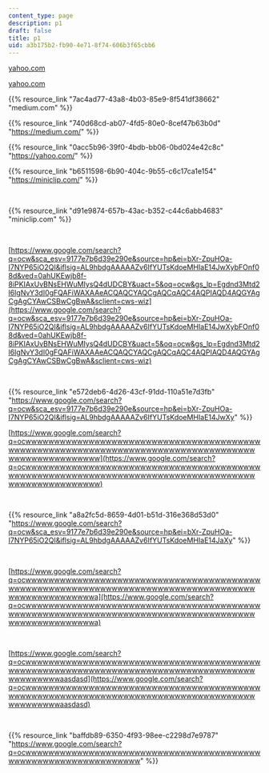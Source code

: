 ```yaml
---
content_type: page
description: p1
draft: false
title: p1
uid: a3b175b2-fb90-4e71-8f74-606b3f65cbb6
---
```

[yahoo.com](http://localhost:8043/sites/ibrahims-search3-course/type/external-resource/edit/28b5b3f7-c361-4b61-af03-e249507af5cb/)

[yahoo.com](http://localhost:8043/sites/ibrahims-search3-course/type/page/new/yahoo.com)

{{% resource_link "7ac4ad77-43a8-4b03-85e9-8f541df38662" "medium.com" %}}

{{% resource_link "740d68cd-ab07-4fd5-80e0-8cef47b63b0d" "https://medium.com/" %}}

{{% resource_link "0acc5b96-39f0-4bdb-bb06-0bd024e42c8c" "https://yahoo.com/" %}}

{{% resource_link "b6511598-6b90-404c-9b55-c6c17ca1e154" "https://miniclip.com/" %}}

 

{{% resource_link "d91e9874-657b-43ac-b352-c44c6abb4683" "miniclip.com" %}}

 

[https://www.google.com/search?q=ocw&sca_esv=9177e7b6d39e290e&source=hp&ei=bXr-ZpuHOa-I7NYP65iO2QI&iflsig=AL9hbdgAAAAAZv6IfYUTsKdoeMHIaE14JwXybFOnf08d&ved=0ahUKEwjb8f-8iPKIAxUvBNsEHWuMIysQ4dUDCBY&uact=5&oq=ocw&gs_lp=Egdnd3Mtd2l6IgNvY3dI0gFQAFiWAXAAeACQAQCYAQCgAQCqAQC4AQPIAQD4AQGYAgCgAgCYAwCSBwCgBwA&sclient=cws-wiz](https://www.google.com/search?q=ocw&sca_esv=9177e7b6d39e290e&source=hp&ei=bXr-ZpuHOa-I7NYP65iO2QI&iflsig=AL9hbdgAAAAAZv6IfYUTsKdoeMHIaE14JwXybFOnf08d&ved=0ahUKEwjb8f-8iPKIAxUvBNsEHWuMIysQ4dUDCBY&uact=5&oq=ocw&gs_lp=Egdnd3Mtd2l6IgNvY3dI0gFQAFiWAXAAeACQAQCYAQCgAQCqAQC4AQPIAQD4AQGYAgCgAgCYAwCSBwCgBwA&sclient=cws-wiz)

 

{{% resource_link "e572deb6-4d26-43cf-91dd-110a51e7d3fb" "https://www.google.com/search?q=ocw&sca_esv=9177e7b6d39e290e&source=hp&ei=bXr-ZpuHOa-I7NYP65iO2QI&iflsig=AL9hbdgAAAAAZv6IfYUTsKdoeMHIaE14JwXy" %}}

  
[https://www.google.com/search?q=ocwwwwwwwwwwwwwwwwwwwwwwwwwwwwwwwwwwwwwwwwwwwwwwwwwwwwwwwwwwwwwwwwwwwwwwwwwwwwwwwwwwwwwwwwwwwwwwwwwwww](https://www.google.com/search?q=ocwwwwwwwwwwwwwwwwwwwwwwwwwwwwwwwwwwwwwwwwwwwwwwwwwwwwwwwwwwwwwwwwwwwwwwwwwwwwwwwwwwwwwwwwwwwwwwwwwwww)

 

{{% resource_link "a8a2fc5d-8659-4d01-b51d-316e368d53d0" "https://www.google.com/search?q=ocw&sca_esv=9177e7b6d39e290e&source=hp&ei=bXr-ZpuHOa-I7NYP65iO2QI&iflsig=AL9hbdgAAAAAZv6IfYUTsKdoeMHIaE14JaXy" %}}

 

[https://www.google.com/search?q=ocwwwwwwwwwwwwwwwwwwwwwwwwwwwwwwwwwwwwwwwwwwwwwwwwwwwwwwwwwwwwwwwwwwwwwwwwwwwwwwwwwwwwwwwwwwwwwwwwwwwa](https://www.google.com/search?q=ocwwwwwwwwwwwwwwwwwwwwwwwwwwwwwwwwwwwwwwwwwwwwwwwwwwwwwwwwwwwwwwwwwwwwwwwwwwwwwwwwwwwwwwwwwwwwwwwwwwwa)

 

[https://www.google.com/search?q=ocwwwwwwwwwwwwwwwwwwwwwwwwwwwwwwwwwwwwwwwwwwwwwwwwwwwwwwwwwwwwwwwwwwwwwwwwwwwwwwwwwwwwwwwwwwwwwaasdasd](https://www.google.com/search?q=ocwwwwwwwwwwwwwwwwwwwwwwwwwwwwwwwwwwwwwwwwwwwwwwwwwwwwwwwwwwwwwwwwwwwwwwwwwwwwwwwwwwwwwwwwwwwwwaasdasd)

 

{{% resource_link "baffdb89-6350-4f93-98ee-c2298d7e9787" "https://www.google.com/search?q=ocwwwwwwwwwwwwwwwwwwwwwwwwwwwwwwwwwwwwwwwwwwwwwwwwwwwwwwwwwwwwwwww" %}}
